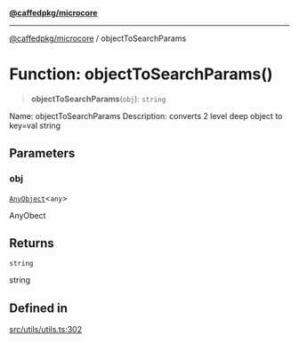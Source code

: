 [**@caffedpkg/microcore**](../README.md)

***

[@caffedpkg/microcore](../globals.md) / objectToSearchParams

# Function: objectToSearchParams()

> **objectToSearchParams**(`obj`): `string`

Name: objectToSearchParams
Description: converts 2 level deep object to key=val string

## Parameters

### obj

[`AnyObject`](../interfaces/AnyObject.md)\<`any`\>

AnyObect

## Returns

`string`

string

## Defined in

[src/utils/utils.ts:302](https://github.com/caffed/microcore/blob/3444f5042af4893783a848f270124aa74f8db032/src/utils/utils.ts#L302)
